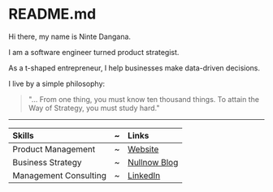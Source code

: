 # README.md

Hi there, my name is Ninte Dangana.  

I am a software engineer turned product strategist.

As a t-shaped entrepreneur, I help businesses make data-driven decisions.  

I live by a simple philosophy:  
> "... From one thing, you must know ten thousand things. To attain the Way of Strategy, you must study hard."

---

Skills | ~ | Links
:--- | --- | :---
Product Management | ~ | [Website](https://ninte.dev)
Business Strategy | ~ | [Nullnow Blog](https://blog.nullnow.com)
Management Consulting | ~ | [LinkedIn](https://linkedin.com/in/nullthefirst)
